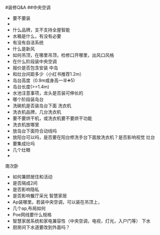#装修Q&A
##中央空调
* 要不要装
* 
* 什么品牌，支不支持全屋智能
* 水箱是什么，有没有必要
* 有没有自洁系统
* 什么是新风
* 如何吊顶，在哪里吊顶，检修口开哪里，出风口风格
* 在什么阶段装中央空调
* 报价是否包含安装
中岛
* 和灶台间距多少（小红书推荐1.2m）
* 岛台高度（0.9m或身高一半➕5)
* 岛台长度(>=1.4m)
* 水池注意事项，龙头是否装可伸长的
* 哪个阶段装岛台
* 洗碗机是否装岛台下面
洗衣机
* 洗衣机品牌，几台洗衣机
* 要不要烘干机，或洗衣机要不要烘干功能
* 洗衣机放哪里
* 放岛台下面符合动线吗
* 放阳台可以吗，是否要在阳台修洗手台下面放洗衣机？是否影响视觉
灶台
* 要集成灶吗
* 几个灶眼
* 
南次卧
* 如何兼顾居住和活动
* 是否隔成2间
* 是否影响隐私
* 是否影响餐厅采光
智慧家居
* Ap装哪里。若装中央空调，可以装在吊顶上，
* 几个ap,布局如何
* Poe网线要什么规格
* 智慧家居系统和家电兼容性（中央空调，电视，灯光，入户门等）
下水
* 厨房间下水道要改到外面吗？
